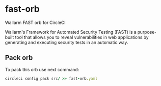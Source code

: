 # fast-orb

Wallarm FAST orb for CircleCI

Wallarm's Framework for Automated Security Testing (FAST) is a purpose-built tool that allows you to reveal vulnerabilities in web applications by generating and executing security tests in an automatic way. 


## Pack orb

To pack this orb use next command:
```ruby
circleci config pack src/ >> fast-orb.yaml
```
